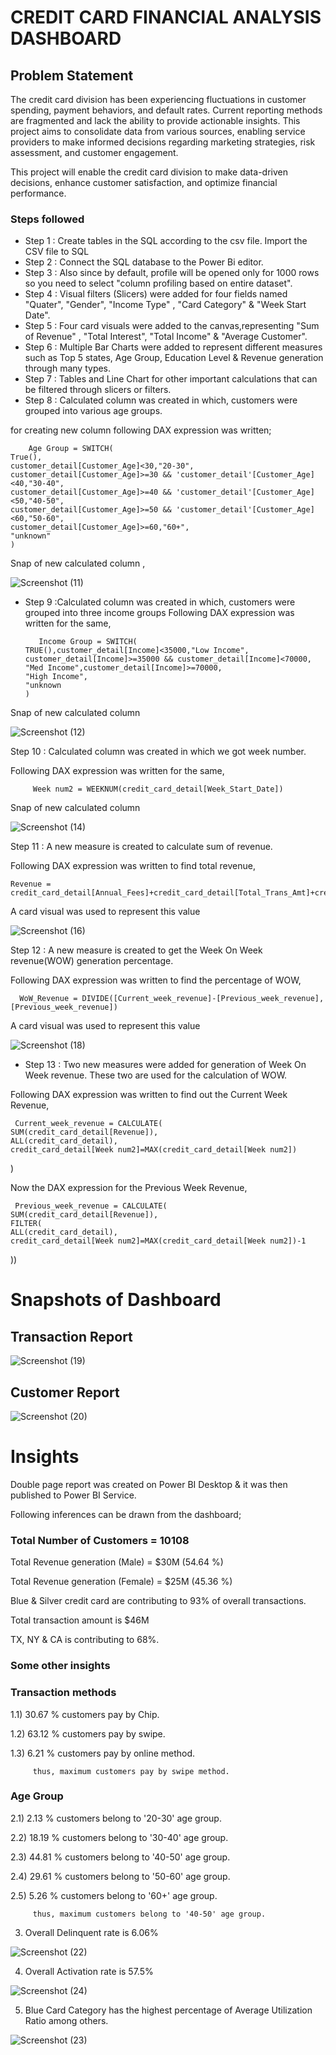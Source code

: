 # CREDIT CARD FINANCIAL ANALYSIS DASHBOARD


## Problem Statement

The credit card division has been experiencing fluctuations in customer spending, payment behaviors, and default rates. Current reporting methods are fragmented and lack the ability to provide actionable insights. This project aims to consolidate data from various sources, enabling service providers to make informed decisions regarding marketing strategies, risk assessment, and customer engagement.

This project will enable the credit card division to make data-driven decisions, enhance customer satisfaction, and optimize financial performance.


### Steps followed 

- Step 1 : Create tables in the SQL according to the csv file. Import the CSV file to SQL
- Step 2 : Connect the SQL database to the Power Bi editor.
- Step 3 : Also since by default, profile will be opened only for 1000 rows so you need to select "column profiling based on entire dataset". 
- Step 4 : Visual filters (Slicers) were added for four fields named "Quater", "Gender", "Income Type" , "Card Category" & "Week Start Date".
- Step 5 : Four card visuals were added to the canvas,representing "Sum of Revenue" , "Total Interest", "Total Income" & "Average Customer".
- Step 6 : Multiple Bar Charts were added to represent different measures such as Top 5 states, Age Group, Education Level & Revenue generation through many types.  
- Step 7 : Tables and Line Chart for other important calculations that can be filtered through slicers or filters.
- Step 8 : Calculated column was created in which, customers were grouped into various age groups.

for creating new column following DAX expression was written;
       
        Age Group = SWITCH(
    True(),
    customer_detail[Customer_Age]<30,"20-30",
    customer_detail[Customer_Age]>=30 && 'customer_detail'[Customer_Age]<40,"30-40",
    customer_detail[Customer_Age]>=40 && 'customer_detail'[Customer_Age]<50,"40-50",
    customer_detail[Customer_Age]>=50 && 'customer_detail'[Customer_Age]<60,"50-60",
    customer_detail[Customer_Age]>=60,"60+",
    "unknown"
    )
        
Snap of new calculated column ,

![Screenshot (11)](https://github.com/user-attachments/assets/b352c4fc-929a-47cf-8e4e-73db38f88c1a)

        
- Step 9 :Calculated column was created in which, customers were grouped into three income groups
Following DAX expression was written for the same,

         Income Group = SWITCH(
      TRUE(),customer_detail[Income]<35000,"Low Income",
      customer_detail[Income]>=35000 && customer_detail[Income]<70000,
      "Med Income",customer_detail[Income]>=70000,
      "High Income",
      "unknown
      )
        
        
Snap of new calculated column

![Screenshot (12)](https://github.com/user-attachments/assets/df298daa-9e60-450f-b128-f7f891408c2b)



  Step 10 : Calculated column was created in which we got week number.

  Following DAX expression was written for the same, 

         Week num2 = WEEKNUM(credit_card_detail[Week_Start_Date])

 Snap of new calculated column

 ![Screenshot (14)](https://github.com/user-attachments/assets/89b6f70b-df12-4815-a95d-dfdd7687f9c6)


 Step 11 : A new measure is created to calculate sum of revenue.
 
 Following DAX expression was written to find total revenue,
 
    Revenue = credit_card_detail[Annual_Fees]+credit_card_detail[Total_Trans_Amt]+credit_card_detail[Interest_Earned] 

 A card visual was used to represent this value
 

 
![Screenshot (16)](https://github.com/user-attachments/assets/69e062c6-aede-4bb0-9a45-fa9972296ae4)

 
Step 12 : A new measure is created to get the Week On Week revenue(WOW) generation percentage.

 Following DAX expression was written to find the percentage of WOW,

      WoW_Revenue = DIVIDE([Current_week_revenue]-[Previous_week_revenue],[Previous_week_revenue])

A card visual was used to represent this value


![Screenshot (18)](https://github.com/user-attachments/assets/7d84adfb-45e7-4e50-98d9-595980e92cb6)
 
 - Step 13 : Two new measures were added for generation of Week On Week revenue. These two are used for the calculation of WOW.

  Following DAX expression was written to find out the Current Week Revenue,

     Current_week_revenue = CALCULATE(
    SUM(credit_card_detail[Revenue]),
    ALL(credit_card_detail),
    credit_card_detail[Week num2]=MAX(credit_card_detail[Week num2])
)

 Now the DAX expression for the Previous Week Revenue,

     Previous_week_revenue = CALCULATE(
    SUM(credit_card_detail[Revenue]),
    FILTER(
    ALL(credit_card_detail),
    credit_card_detail[Week num2]=MAX(credit_card_detail[Week num2])-1
))
 
 

# Snapshots of Dashboard 

## Transaction Report

![Screenshot (19)](https://github.com/user-attachments/assets/deb5711e-d61b-48c1-b518-3c9c06a57f3b)


## Customer Report

 
![Screenshot (20)](https://github.com/user-attachments/assets/f6f675d5-9744-4e22-83f8-62fa295873d0)

# Insights

Double page report was created on Power BI Desktop & it was then published to Power BI Service.

Following inferences can be drawn from the dashboard;

###  Total Number of Customers = 10108

   Total Revenue generation (Male) = $30M (54.64 %)

   Total Revenue generation (Female) = $25M (45.36 %)

   Blue & Silver credit card are contributing to 93% of overall transactions.

   Total transaction amount is $46M

   TX, NY & CA is contributing to 68%. 
 

 ###  Some other insights
 
 ### Transaction methods
 
 1.1) 30.67 % customers pay by Chip.
 
 1.2) 63.12 % customers pay by swipe.
 
 1.3) 6.21 % customers pay by online method.
 
         thus, maximum customers pay by swipe method.
 
 ### Age Group
 
 2.1)  2.13 % customers belong to '20-30' age group.
 
 2.2)  18.19 % customers belong to '30-40' age group.
 
 2.3)  44.81 % customers belong to '40-50' age group.
 
 2.4)  29.61 % customers belong to '50-60' age group.

 2.5)  5.26 % customers belong to '60+' age group.
 
         thus, maximum customers belong to '40-50' age group.

3) Overall Delinquent rate is 6.06%

![Screenshot (22)](https://github.com/user-attachments/assets/4c5d0e18-279b-4867-af6f-9b0241458cdd)

4) Overall Activation rate is 57.5%

![Screenshot (24)](https://github.com/user-attachments/assets/bde2436f-8ca5-4f19-aff5-1800590ec0f9)

5) Blue Card Category has the highest percentage of Average Utilization Ratio among others.

![Screenshot (23)](https://github.com/user-attachments/assets/0235b0e4-4359-4cec-bedb-600a1c297370)

